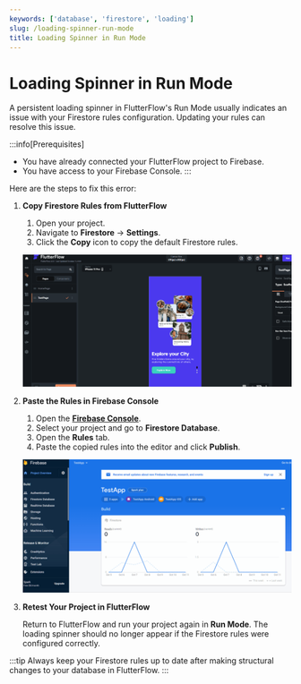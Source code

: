 ```yaml
---
keywords: ['database', 'firestore', 'loading']
slug: /loading-spinner-run-mode
title: Loading Spinner in Run Mode
---
```


# Loading Spinner in Run Mode

A persistent loading spinner in FlutterFlow's Run Mode usually indicates an issue with your Firestore rules configuration. Updating your rules can resolve this issue.

:::info[Prerequisites]
- You have already connected your FlutterFlow project to Firebase.
- You have access to your Firebase Console.
:::

Here are the steps to fix this error:

1. **Copy Firestore Rules from FlutterFlow**

    1. Open your project.
    2. Navigate to **Firestore** → **Settings**.
    3. Click the **Copy** icon to copy the default Firestore rules.

    ![](../assets/20250430121355282620.gif)

2. **Paste the Rules in Firebase Console**

    1. Open the **[Firebase Console](https://console.firebase.google.com/)**.
    2. Select your project and go to **Firestore Database**.
    3. Open the **Rules** tab.
    4. Paste the copied rules into the editor and click **Publish**.

    ![](../assets/20250430121355575413.gif)

3. **Retest Your Project in FlutterFlow**

    Return to FlutterFlow and run your project again in **Run Mode**. The loading spinner should no longer appear if the Firestore rules were configured correctly.

:::tip
Always keep your Firestore rules up to date after making structural changes to your database in FlutterFlow.
:::
